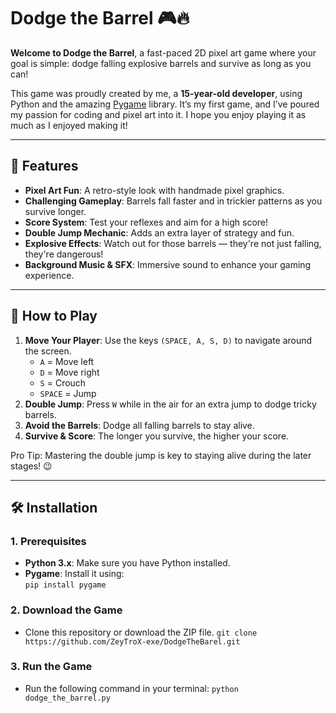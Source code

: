 # Dodge the Barrel 🎮🔥  

**Welcome to Dodge the Barrel**, a fast-paced 2D pixel art game where your goal is simple: dodge falling explosive barrels and survive as long as you can!  

This game was proudly created by me, a **15-year-old developer**, using Python and the amazing [Pygame](https://www.pygame.org/) library. It’s my first game, and I’ve poured my passion for coding and pixel art into it. I hope you enjoy playing it as much as I enjoyed making it!  

---

## 🎨 Features  
- **Pixel Art Fun**: A retro-style look with handmade pixel graphics.  
- **Challenging Gameplay**: Barrels fall faster and in trickier patterns as you survive longer.  
- **Score System**: Test your reflexes and aim for a high score!  
- **Double Jump Mechanic**: Adds an extra layer of strategy and fun.  
- **Explosive Effects**: Watch out for those barrels — they're not just falling, they're dangerous!  
- **Background Music & SFX**: Immersive sound to enhance your gaming experience.  

---

## 📜 How to Play  
1. **Move Your Player**: Use the keys `(SPACE, A, S, D)` to navigate around the screen.  
   - `A` = Move left  
   - `D` = Move right  
   - `S` = Crouch  
   - `SPACE` = Jump  
2. **Double Jump**: Press `W` while in the air for an extra jump to dodge tricky barrels.  
3. **Avoid the Barrels**: Dodge all falling barrels to stay alive.  
4. **Survive & Score**: The longer you survive, the higher your score.  

Pro Tip: Mastering the double jump is key to staying alive during the later stages! 😉  

---

## 🛠️ Installation  

### 1. Prerequisites  
- **Python 3.x**: Make sure you have Python installed.  
- **Pygame**: Install it using:  
  ```pip install pygame```
  
### 2. Download the Game
 - Clone this repository or download the ZIP file.
  ```git clone https://github.com/ZeyTroX-exe/DodgeTheBarel.git```

### 3. Run the Game
 - Run the following command in your terminal:
 ```python dodge_the_barrel.py```
